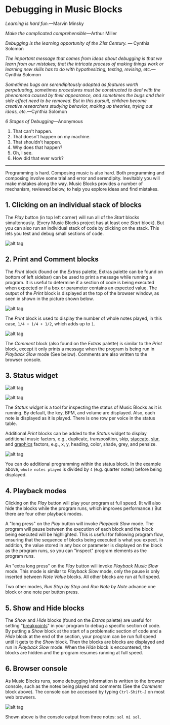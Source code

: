 ﻿# Debugging in Music Blocks

*Learning is hard fun.*&mdash;Marvin Minsky

*Make the complicated comprehensible*&mdash;Arthur Miller

*Debugging is the learning opportunity of the 21st Century.* &mdash;
Cynthia Solomon

*The important message that comes from ideas about debugging is that
we learn from our mistakes; that the intricate process of making
things work or learning new skills has to do with hypothesizing,
testing, revising, etc.*&mdash;Cynthia Solomon

*Sometimes bugs are serendipitously adopted as features worth
perpetuating, sometimes procedures must be constructed to deal with
the phenomena caused by their appearance, and sometimes the bugs and
their side effect need to be removed. But in this pursuit, children
become creative researchers studying behavior, making up theories,
trying out ideas, etc.*&mdash;Cynthia Solomon

*6 Stages of Debugging*&mdash;Anonymous
1. That can't happen.
2. That doesn't happen on my machine.
3. That shouldn't happen.
4. Why does that happen?
5. Oh, I see.
6. How did that ever work?

----

Programming is hard. Composing music is also hard. Both programming
and composing involve some trial and error and serendipity. Inevitably
you will make mistakes along the way. Music Blocks provides a number
of mechanism, reviewed below, to help you explore ideas and find
mistakes.

## 1. Clicking on an individual stack of blocks

The *Play* button (in top left corner) will run all of the *Start*
blocks simultenously. (Every Music Blocks project has at least one
*Start* block). But you can also run an individual stack of code by
clicking on the stack. This lets you test and debug small sections of
code.

![alt tag](https://github.com/walterbender/musicblocks/blob/master/images/startblocks_debug_guide.png "Start blocks")

## 2. Print and Comment blocks

The *Print* block (found on the *Extras* palette, Extras palette can
be found on bottom of left sidebar) can be used to print a message
while running a program. It is useful to determine if a section of
code is being executed when expected or if a box or parameter contains
an expected value. The output of the *Print* block is displayed at the
top of the browser window, as seen in shown in the picture shown
below.

![alt tag](https://github.com/walterbender/musicblocks/blob/master/images/print_example1_debug%20guide.png "Print blocks")

The *Print* block is used to display the number of whole notes played,
in this case, `1/4 + 1/4 + 1/2`, which adds up to `1`.

![alt tag](https://github.com/walterbender/musicblocks/blob/master/images/print_example2_debug_guide.png "Print blocks")

The *Comment* block (also found on the *Extras* palette) is similar to
the *Print* block, except it only prints a message when the program is
being run in *Playback Slow* mode (See below). Comments are also
written to the browser console.

## 3. Status widget

![alt tag](https://rawgithub.com/walterbender/musicblocks/master/guide/status1.svg "given Music block")

![alt tag](https://rawgithub.com/walterbender/musicblocks/master/guide/status2.svg "status in tabular form")

The *Status widget* is a tool for inspecting the status of Music
Blocks as it is running. By default, the key, BPM, and volume are
displayed. Also, each note is displayed as it is played. There is one
row per voice in the status table.

Additional *Print* blocks can be added to the *Status* widget to
display additional music factors, e.g., duplicate, transposition,
skip, [staccato](#MORE-TRANSFORMATIONS),
[slur](#MORE-TRANSFORMATIONS), and [graphics](#GRAPHICS) factors,
e.g., x, y, heading, color, shade, grey, and pensize.

![alt tag](https://rawgithub.com/walterbender/musicblocks/master/guide/status3.svg "additional programming within the Status block")

You can do additional programming within the status block. In the
example above, `whole notes played` is divided by `4` (e.g. quarter notes)
before being displayed.

## 4. Playback modes

Clicking on the *Play* button will play your program at full
speed. (It will also hide the blocks while the program runs, which
improves performance.) But there are four other playback modes.

A "long press" on the *Play* button will invoke *Playback Slow*
mode. The program will pause between the execution of each block and
the block being executed will be highlighted. This is useful for
following program flow, ensuring that the sequence of blocks being
executed is what you expect. In addition, the value stored in any box
or parameter is displayed on the block as the program runs, so you can
"inspect" program elements as the program runs.

An "extra long press" on the *Play* button will invoke *Playback Music
Slow* mode. This mode is similar to *Playback Slow* mode, only the
pause is only inserted between *Note Value* blocks. All other blocks
are run at full speed.

Two other modes, *Run Step by Step* and *Run Note by Note* advance one
block or one note per button press.

## 5. Show and Hide blocks

The *Show* and *Hide* blocks (found on the *Extras* palette) are
useful for setting
"[breakpoints](https://en.wikipedia.org/wiki/Breakpoint)" in your
program to debug a specific section of code. By putting a *Show* block
at the start of a problematic section of code and a *Hide* block at
the end of the section, your program can be run full speed until it
gets to the *Show* block. Then the blocks are blocks are displayed and
run in *Playback Slow* mode. When the *Hide* block is encountered, the
blocks are hidden and the program resumes running at full speed.

## 6. Browser console

As Music Blocks runs, some debugging information is written to the
browser console, such as the notes being played and comments (See the
*Comment* block above). The console can be accessed by typing
`Ctrl-Shift-J` on most web browsers.

![alt tag](https://github.com/walterbender/musicblocks/blob/master/images/browserconsole_debug_guide.png "Console blocks")

Shown above is the console output from three notes: `sol mi sol`.
